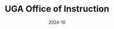 ---
title: "UGA Office of Instruction"
date: 2024-10
roles: ["Videographer"]
thumbnail: "../../assets/img/placeholder-16-9.jpg"
isDraft: true
---